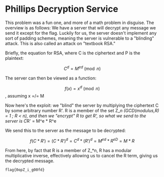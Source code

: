 # Phillips Decryption Service

This problem was a fun one, and more of a math problem in disguise. The overview is as follows: We have a server that will decrypt any message we send it except for the flag. Luckily for us, the server doesn't implement any sort of padding schemes, meaning the server is vulnerable to a "blinding" attack. This is also called an attack on "textbook RSA."

Briefly, the equation for RSA, where C is the ciphertext and P is the plaintext:

$$C^d = M^{ed} \pmod{n} $$

The server can then be viewed as a function:

$$f(x) = x^d \pmod{n}$$, assuming x =/= M

Now here's the exploit: we "blind" the server by multiplying the ciphertext C by some arbitrary number R'. R is a member of the set Z_*n (GCD(modulus,R) = 1 ; R < n), and then we "encrypt" R to get R', so what we send to the server is C*R' = M^e * R^e



We send this to the server as the message to be decrypted:

$$f(C*R') = (C*R')^d = C^d * (R')^d = M^{ed} * R^{eD} = M*R$$

From here, by fact that R is a member of Z_*n, R has a modular multiplicative inverse, effectively allowing us to cancel the R term, giving us the decrypted message.

```flag{0opZ_i_g00fd}```